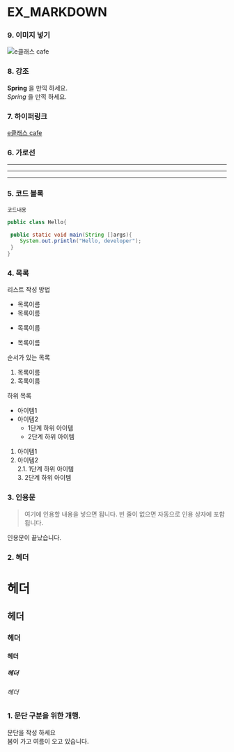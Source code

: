 # EX_MARKDOWN

### 9. 이미지 넣기
![e클래스 cafe](https://cafe.naver.com/kndjang "e클래스의 cafe 입니다.")


### 8. 강조
**Spring** 을 만끽 하세요.  
*Spring* 을 만끽 하세요.  


### 7. 하이퍼링크
[e클래스 cafe](https://cafe.naver.com/kndjang "e클래스의 cafe 입니다.")


### 6. 가로선
---
***
---


### 5. 코드 블록
``` 프로그래밍 언어 
코드내용
```

```Java
public class Hello{

 public static void main(String []args){
    System.out.println("Hello, developer");
 }
}
```





### 4. 목록
리스트 작성 방법

* 목록이름
* 목록이름
- 목록이름
+ 목록이름

순서가 있는 목록  
1. 목록이름
2. 목록이름

하위 목록  

- 아이템1  
- 아이템2  
   - 1단계 하위 아이템  
    * 2단계 하위 아이템

1. 아이템1  
2. 아이템2   
   2.1. 1단계 하위 아이템  
      3. 2단계 하위 아이템  


### 3. 인용문
> 여기에 인용할 내용을 넣으면 됩니다.
> 빈 줄이 없으면 자동으로 인용 상자에 포함 됩니다.  

인용문이 끝났습니다.


### 2. 헤더  
# 헤더  
## 헤더  
### 헤더  
#### 헤더  
##### 헤더  
###### 헤더  



### 1. 문단 구분을 위한 개행.
문단을 작성 하세요  
봄이 가고 여름이 오고 있습니다.


